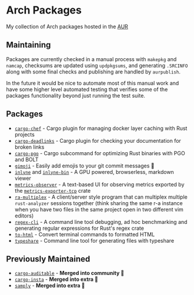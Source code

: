 # Arch Packages

My collection of Arch packages hosted in the [AUR](https://aur.archlinux.org)

## Maintaining

Packages are currently checked in a manual process with `makepkg` and `namcap`,
checksums are updated using `updpkgsums`, and generating `.SRCINFO` along with
some final checks and publishing are handled by `aurpublish`.

In the future it would be nice to automate most of this manual work and have
some higher level automated testing that verifies some of the packages
functionality beyond just running the test suite.

## Packages

- [`cargo-chef`](https://aur.archlinux.org/packages/cargo-chef) - Cargo plugin for managing docker layer caching with Rust projects
- [`cargo-deadlinks`](https://aur.archlinux.org/packages/cargo-deadlinks) - Cargo plugin for checking your documentation for broken links
- [`cargo-pgo`](https://aur.archlinux.org/packages/cargo-pgo) - Cargo subcommand for optimizing Rust binaries with PGO and BOLT
- [`gimoji`](https://aur.archlinux.org/packages/gimoji) - Easily add emojis to your git commit messages 🎉
- [`inlyne`](https://aur.archlinux.org/packages/inlyne) and [`inlyne-bin`](https://aur.archlinux.org/packages/inlyne-bin) - A GPU powered, browserless, markdown viewer
- [`metrics-observer`](https://aur.archlinux.org/packages/metrics-observer) - A text-based UI for observing metrics exported by the [`metrics-exporter-tcp`](https://docs.rs/metrics-exporter-tcp/0.9.0/metrics_exporter_tcp/) crate
- [`ra-multiplex`](https://aur.archlinux.org/packages/ra-multiplex) - A client/server style program that can multiplex multiple `rust-analyzer` sessions together (think sharing the same r-a instance when you have two files in the same project open in two different vim editors)
- [`regex-cli`](https://aur.archlinux.org/packages/regex-cli) - A command line tool debugging, ad hoc benchmarking and generating regular expressions for Rust's regex crate
- [`to-html`](https://aur.archlinux.org/packages/to-html) - Convert terminal commands to formatted HTML
- [`typeshare`](https://aur.archlinux.org/packages/regex-cli) - Command line tool for generating files with typeshare

## Previously Maintained

- [`cargo-auditable`](https://archlinux.org/packages/community/x86_64/cargo-auditable/) - **Merged into community 🎉**
- [`cargo-insta`](https://archlinux.org/packages/extra/x86_64/cargo-insta/) - **Merged into extra 🎉**
- [`samply`](https://archlinux.org/packages/extra/x86_64/samply/) - **Merged into extra 🎉**
